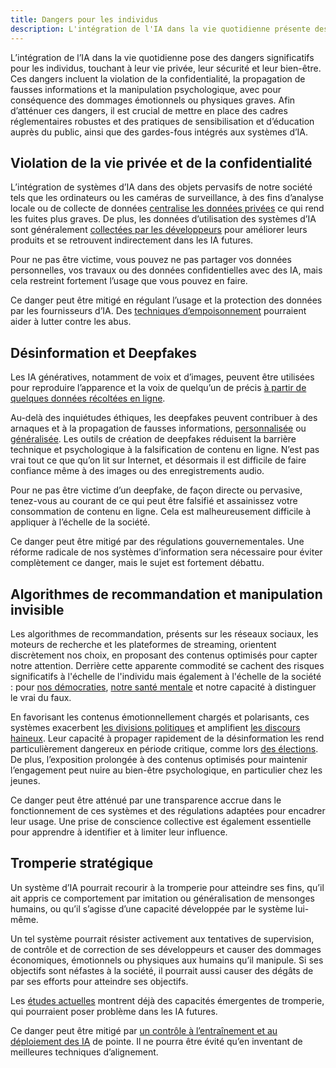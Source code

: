 ```yaml
---
title: Dangers pour les individus
description: L'intégration de l'IA dans la vie quotidienne présente des dangers pour la vie privée, la sécurité et le bien-être des individus, nécessitant des régulations, une éducation du public et des systèmes d'IA sécurisés pour les atténuer.
---
```


L’intégration de l’IA dans la vie quotidienne pose des dangers significatifs pour les individus, touchant à leur vie privée, leur sécurité et leur bien-être. Ces dangers incluent la violation de la confidentialité, la propagation de fausses informations et la manipulation psychologique, avec pour conséquence des dommages émotionnels ou physiques graves. Afin d’atténuer ces dangers, il est crucial de mettre en place des cadres réglementaires robustes et des pratiques de sensibilisation et d’éducation auprès du public, ainsi que des gardes-fous intégrés aux systèmes d’IA.

## Violation de la vie privée et de la confidentialité

L’intégration de systèmes d’IA dans des objets pervasifs de notre société tels que les ordinateurs ou les caméras de surveillance, à des fins d’analyse locale ou de collecte de données [centralise les données privées](https://forum.effectivealtruism.org/posts/zd5inbT4kYKivincm/ai-is-centralizing-by-default-let-s-not-make-it-worse) ce qui rend les fuites plus graves. De plus, les données d’utilisation des systèmes d’IA sont généralement [collectées par les développeurs](https://openai.com/policies/privacy-policy/) pour améliorer leurs produits et se retrouvent indirectement dans les IA futures.

Pour ne pas être victime, vous pouvez ne pas partager vos données personnelles, vos travaux ou des données confidentielles avec des IA, mais cela restreint fortement l’usage que vous pouvez en faire.

Ce danger peut être mitigé en régulant l’usage et la protection des données par les fournisseurs d’IA. Des [techniques d’empoisonnement](https://www.computer.org/csdl/proceedings-article/sp/2024/313000a212/1WPcYDRkVX2) pourraient aider à lutter contre les abus.

## Désinformation et Deepfakes

Les IA génératives, notamment de voix et d’images, peuvent être utilisées pour reproduire l’apparence et la voix de quelqu’un de précis [à partir de quelques données récoltées en ligne](https://www.thetimes.com/business-money/technology/article/h-how-to-make-deepfake-video-easy-six-minutes-d57s9hswr).

Au-delà des inquiétudes éthiques, les deepfakes peuvent contribuer à des arnaques et à la propagation de fausses informations, [personnalisée](https://www.newyorker.com/science/annals-of-artificial-intelligence/the-terrifying-ai-scam-that-uses-your-loved-ones-voice) ou [généralisée](https://www.lemonde.fr/pixels/article/2024/02/26/deepfake-de-joe-biden-l-identite-du-commanditaire-devoilee_6218633_4408996.html). Les outils de création de deepfakes réduisent la barrière technique et psychologique à la falsification de contenu en ligne. N’est pas vrai tout ce que qu’on lit sur Internet, et désormais il est difficile de faire confiance même à des images ou des enregistrements audio.

Pour ne pas être victime d’un deepfake, de façon directe ou pervasive, tenez-vous au courant de ce qui peut être falsifié et assainissez votre consommation de contenu en ligne. Cela est malheureusement difficile à appliquer à l’échelle de la société.

Ce danger peut être mitigé par des régulations gouvernementales. Une réforme radicale de nos systèmes d’information sera nécessaire pour éviter complètement ce danger, mais le sujet est fortement débattu.

## Algorithmes de recommandation et manipulation invisible

Les algorithmes de recommandation, présents sur les réseaux sociaux, les moteurs de recherche et les plateformes de streaming, orientent discrètement nos choix, en proposant des contenus optimisés pour capter notre attention. Derrière cette apparente commodité se cachent des risques significatifs à l'échelle de l'individu mais également à l'échelle de la société : pour [nos démocraties](https://www.com.cuhk.edu.hk/publication/michael-journal-2024-social.pdf), [notre santé mentale](https://pmc.ncbi.nlm.nih.gov/articles/PMC10476631/) et notre capacité à distinguer le vrai du faux.

En favorisant les contenus émotionnellement chargés et polarisants, ces systèmes exacerbent [les divisions politiques](https://www.polytechnique-insights.com/en/columns/digital/are-recommendation-algorithms-a-source-of-polarization/) et amplifient [les discours haineux](https://policyreview.info/articles/analysis/recommender-systems-and-amplification-extremist-content). Leur capacité à propager rapidement de la désinformation les rend particulièrement dangereux en période critique, comme lors [des élections](https://commons.clarku.edu/sps_masters_papers/91/). De plus, l’exposition prolongée à des contenus optimisés pour maintenir l’engagement peut nuire au bien-être psychologique, en particulier chez les jeunes.

Ce danger peut être atténué par une transparence accrue dans le fonctionnement de ces systèmes et des régulations adaptées pour encadrer leur usage. Une prise de conscience collective est également essentielle pour apprendre à identifier et à limiter leur influence.

## Tromperie stratégique

Un système d’IA pourrait recourir à la tromperie pour atteindre ses fins, qu’il ait appris ce comportement par imitation ou généralisation de mensonges humains, ou qu’il s’agisse d’une capacité développée par le système lui-même.

Un tel système pourrait résister activement aux tentatives de supervision, de contrôle et de correction de ses développeurs et causer des dommages économiques, émotionnels ou physiques aux humains qu’il manipule. Si ses objectifs sont néfastes à la société, il pourrait aussi causer des dégâts de par ses efforts pour atteindre ses objectifs.

Les [études actuelles](https://www.ncbi.nlm.nih.gov/pmc/articles/PMC11117051/) montrent déjà des capacités émergentes de tromperie, qui pourraient poser problème dans les IA futures.

Ce danger peut être mitigé par [un contrôle à l’entraînement et au déploiement des IA](https://pauseia.fr/propositions) de pointe. Il ne pourra être évité qu’en inventant de meilleures techniques d’alignement.
